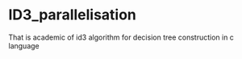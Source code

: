 # ID3_parallelisation
That is academic of id3 algorithm for decision tree construction in c language
